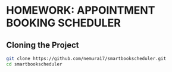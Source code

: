 # HOMEWORK: APPOINTMENT BOOKING SCHEDULER


## Cloning the Project

```bash
git clone https://github.com/nemura17/smartbookscheduler.git
cd smartbookscheduler


